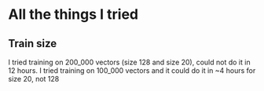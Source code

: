 # All the things I tried

## Train size

I tried training on 200_000 vectors (size 128 and size 20), could not do it in 12 hours.
I tried training on 100_000 vectors and it could do it in ~4 hours for size 20, not 128
